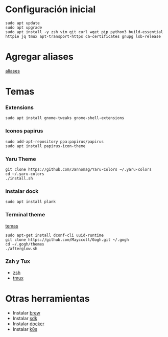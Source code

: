 # Configuración inicial

```
sudo apt update
sudo apt upgrade
sudo apt install -y zsh vim git curl wget pip python3 build-essential httpie jq tmux apt-transport-https ca-certificates gnupg lsb-release
```

# Agregar aliases

[aliases](../aliases)

# Temas

### Extensions

```
sudo apt install gnome-tweaks gnome-shell-extensions
```

### Iconos papirus

```
sudo add-apt-repository ppa:papirus/papirus
sudo apt install papirus-icon-theme
```

### Yaru Theme

```
git clone https://github.com/Jannomag/Yaru-Colors ~/.yaru-colors
cd ~/.yaru-colors
./install.sh
```

### Instalar dock

```
sudo apt install plank
```

### Terminal theme

[temas](https://mayccoll.github.io/Gogh/)

```
sudo apt-get install dconf-cli uuid-runtime
git clone https://github.com/Mayccoll/Gogh.git ~/.gogh
cd ~/.gogh/themes
./afterglow.sh
```

### Zsh y Tux

- [zsh](../zsh)
- [tmux](../tmux)

# Otras herramientas

- Instalar [brew](https://brew.sh/)
- Instalar [sdk](https://sdkman.io/)
- Instalar [docker](https://docs.docker.com/install/linux/docker-ce/ubuntu/)
- Instalar [k8s](https://kubernetes.io/docs/tasks/tools/)

